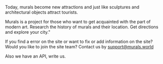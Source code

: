 <p class="uk-text-lead">
Today, murals become new attractions and just like sculptures and architectural objects attract tourists.

Murals is a project for those who want to get acquainted with the part of modern art. 
Research the history of murals and their location. Get directions and explore your city."
</p>

If you find a error on the site or want to fix or add information on the site?
Would you like to join the site team? 
Contact us by [support@murals.world](mailto:support@murals.world)

Also we have an API, write us.
